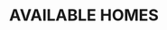 ---
type: page
layout: homes-available
title: 'AVAILABLE HOMES'
url: /portfolio
params:
page-status: 'homes-available'
pageImage: 'https://res.cloudinary.com/animated-eagle/image/upload/v1552592238/OnPoint%20Custom%20Homes/150-1400x788.jpg'
pageTitle: 'AVAILABLE HOMES'
---